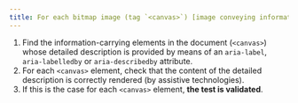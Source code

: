 ```yaml
---
title: For each bitmap image (tag `<canvas>`) [image conveying information](#image-porteuse-d-information), which implements a reference to an adjacent [detailed description](#detailed-description-image), is this reference correctly rendered (by assistive technologies)?
---
```


1. Find the information-carrying elements in the document (`<canvas>`) whose detailed description is provided by means of an `aria-label`, `aria-labelledby` or `aria-describedby` attribute.
2. For each `<canvas>` element, check that the content of the detailed description is correctly rendered (by assistive technologies).
3. If this is the case for each `<canvas>` element, **the test is validated**.
